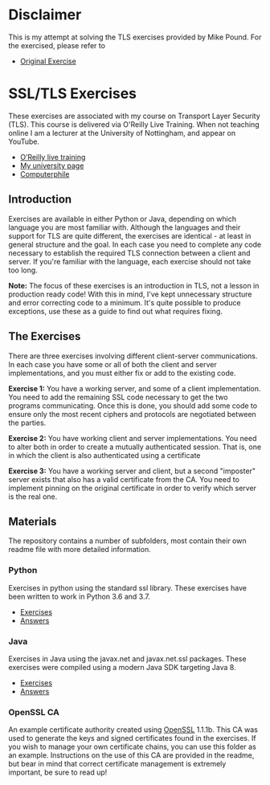# Disclaimer

This is my attempt at solving the TLS exercises provided by Mike Pound. For the exercised, please refer to 
- [Original Exercise](https://github.com/mikepound/tls-exercises)
# SSL/TLS Exercises

These exercises are associated with my course on Transport Layer Security (TLS). This course is delivered via O'Reilly Live Training. When not teaching online I am a lecturer at the University of Nottingham, and appear on YouTube.

- [O’Reilly live training](https://www.oreilly.com/live-training/courses/expert-transport-layer-security-tls/0636920282907)
- [My university page](https://www.nottingham.ac.uk/research/groups/cvl/people/michael.pound)
- [Computerphile](https://youtube.com/computerphile)

## Introduction
Exercises are available in either Python or Java, depending on which language you are most familiar with. Although the languages and their support for TLS are quite different, the exercises are identical - at least in general structure and the goal. In each case you need to complete any code necessary to establish the required TLS connection between a client and server. If you're familiar with the language, each exercise should not take too long.

**Note:** The focus of these exercises is an introduction in TLS, not a lesson in production ready code! With this in mind, I've kept unnecessary structure and error correcting code to a minimum. It's quite possible to produce exceptions, use these as a guide to find out what requires fixing.

## The Exercises
There are three exercises involving different client-server communications. In each case you have some or all of both the client and server implementations, and you must either fix or add to the existing code.

**Exercise 1:** You have a working server, and some of a client implementation. You need to add the remaining SSL code necessary to get the two programs communicating. Once this is done, you should add some code to ensure only the most recent ciphers and protocols are negotiated between the parties.

**Exercise 2:** You have working client and server implementations. You need to alter both in order to create a mutually authenticated session. That is, one in which the client is also authenticated using a certificate

**Exercise 3:** You have a working server and client, but a second "imposter" server exists that also has a valid certificate from the CA. You need to implement pinning on the original certificate in order to verify which server is the real one.

## Materials
The repository contains a number of subfolders, most contain their own readme file with more detailed information.
### Python
Exercises in python using the standard ssl library. These exercises have been written to work in Python 3.6 and 3.7.
- [Exercises](./python/)
- [Answers](answers/python/)

### Java
Exercises in Java using the javax.net and javax.net.ssl packages. These exercises were compiled using a modern Java SDK targeting Java 8.
- [Exercises](./java/)
- [Answers](answers/java/)

### OpenSSL CA
An example certificate authority created using [OpenSSL](https://www.openssl.org/) 1.1.1b. This CA was used to generate the keys and signed certificates found in the exercises. If you wish to manage your own certificate chains, you can use this folder as an example. Instructions on the use of this CA are provided in the readme, but bear in mind that correct certificate management is extremely important, be sure to read up!
